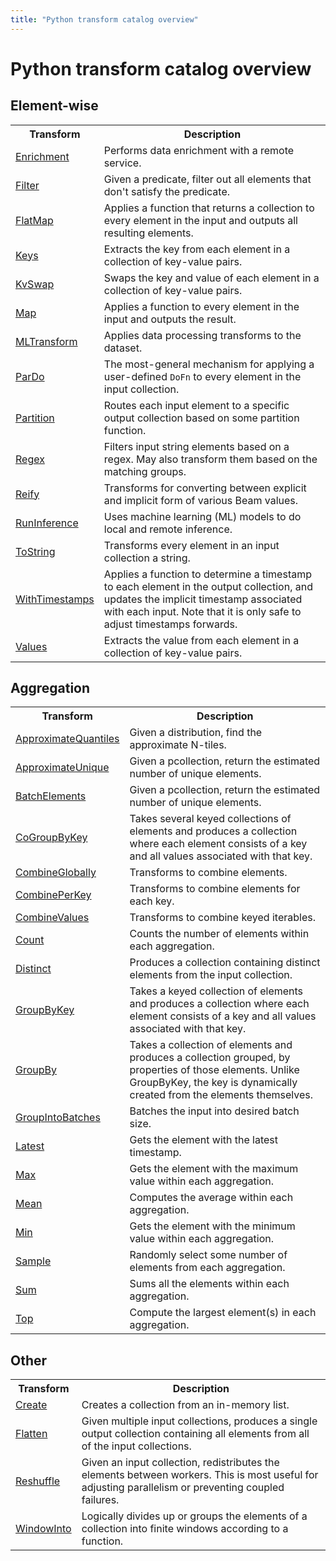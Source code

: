 ```yaml
---
title: "Python transform catalog overview"
---
```

<!--
Licensed under the Apache License, Version 2.0 (the "License");
you may not use this file except in compliance with the License.
You may obtain a copy of the License at

http://www.apache.org/licenses/LICENSE-2.0

Unless required by applicable law or agreed to in writing, software
distributed under the License is distributed on an "AS IS" BASIS,
WITHOUT WARRANTIES OR CONDITIONS OF ANY KIND, either express or implied.
See the License for the specific language governing permissions and
limitations under the License.
-->

# Python transform catalog overview

## Element-wise

<table class="table-bordered table-striped">
  <tr><th>Transform</th><th>Description</th></tr>
  <tr><td><a href="/documentation/transforms/python/elementwise/enrichment">Enrichment</a></td><td>Performs data enrichment with a remote service.</td></tr>
  <tr><td><a href="/documentation/transforms/python/elementwise/filter">Filter</a></td><td>Given a predicate, filter out all elements that don't satisfy the predicate.</td></tr>
  <tr><td><a href="/documentation/transforms/python/elementwise/flatmap">FlatMap</a></td><td>Applies a function that returns a collection to every element in the input and
  outputs all resulting elements.</td></tr>
  <tr><td><a href="/documentation/transforms/python/elementwise/keys">Keys</a></td><td>Extracts the key from each element in a collection of key-value pairs.</td></tr>
  <tr><td><a href="/documentation/transforms/python/elementwise/kvswap">KvSwap</a></td><td>Swaps the key and value of each element in a collection of key-value pairs.</td></tr>
  <tr><td><a href="/documentation/transforms/python/elementwise/map">Map</a></td><td>Applies a function to every element in the input and outputs the result.</td></tr>
  <tr><td><a href="/documentation/transforms/python/elementwise/mltransform">MLTransform</a></td><td>Applies data processing transforms to the dataset.</td></tr>
  <tr><td><a href="/documentation/transforms/python/elementwise/pardo">ParDo</a></td><td>The most-general mechanism for applying a user-defined <code>DoFn</code> to every element
  in the input collection.</td></tr>
  <tr><td><a href="/documentation/transforms/python/elementwise/partition">Partition</a></td><td>Routes each input element to a specific output collection based on some partition
  function.</td></tr>
  <tr><td><a href="/documentation/transforms/python/elementwise/regex">Regex</a></td><td>Filters input string elements based on a regex. May also transform them based on the matching groups.</td></tr>
  <tr><td><a href="/documentation/transforms/python/elementwise/reify">Reify</a></td><td>Transforms for converting between explicit and implicit form of various Beam values.</td></tr>
  <tr><td><a href="/documentation/transforms/python/elementwise/runinference">RunInference</a></td><td>Uses machine learning (ML) models to do local and remote inference.</td></tr>
  <tr><td><a href="/documentation/transforms/python/elementwise/tostring">ToString</a></td><td>Transforms every element in an input collection a string.</td></tr>
  <tr><td><a href="/documentation/transforms/python/elementwise/withtimestamps">WithTimestamps</a></td><td>Applies a function to determine a timestamp to each element in the output collection,
  and updates the implicit timestamp associated with each input. Note that it is only
  safe to adjust timestamps forwards.</td></tr>
  <tr><td><a href="/documentation/transforms/python/elementwise/values">Values</a></td><td>Extracts the value from each element in a collection of key-value pairs.</td></tr>

</table>

## Aggregation

<table class="table-bordered table-striped">
  <tr><th>Transform</th><th>Description</th></tr>
  <tr><td><a href="/documentation/transforms/python/aggregation/approximatequantiles">ApproximateQuantiles</a></td><td>Given a distribution, find the approximate N-tiles.</td></tr>
  <tr><td><a href="/documentation/transforms/python/aggregation/approximateunique">ApproximateUnique</a></td><td>Given a pcollection, return the estimated number of unique elements.</td></tr>
  <tr><td><a href="/documentation/transforms/python/aggregation/batchelements">BatchElements</a></td><td>Given a pcollection, return the estimated number of unique elements.</td></tr>
  <tr><td><a href="/documentation/transforms/python/aggregation/cogroupbykey">CoGroupByKey</a></td><td>Takes several keyed collections of elements and produces a collection where each element consists of a key and all values associated with that key.</td></tr>
  <tr><td><a href="/documentation/transforms/python/aggregation/combineglobally">CombineGlobally</a></td><td>Transforms to combine elements.</td></tr>
  <tr><td><a href="/documentation/transforms/python/aggregation/combineperkey">CombinePerKey</a></td><td>Transforms to combine elements for each key.</td></tr>
  <tr><td><a href="/documentation/transforms/python/aggregation/combinevalues">CombineValues</a></td><td>Transforms to combine keyed iterables.</td></tr>
  <tr><td><a href="/documentation/transforms/python/aggregation/count">Count</a></td><td>Counts the number of elements within each aggregation.</td></tr>
  <tr><td><a href="/documentation/transforms/python/aggregation/distinct">Distinct</a></td><td>Produces a collection containing distinct elements from the input collection.</td></tr>
  <tr><td><a href="/documentation/transforms/python/aggregation/groupbykey">GroupByKey</a></td><td>Takes a keyed collection of elements and produces a collection where each element consists of a key and all values associated with that key.</td></tr>
  <tr><td><a href="/documentation/transforms/python/aggregation/groupby">GroupBy</a></td><td>Takes a collection of elements and produces a collection grouped, by properties of those elements. Unlike GroupByKey, the key is dynamically created from the elements themselves.</td></tr>
  <tr><td><a href="/documentation/transforms/python/aggregation/groupintobatches">GroupIntoBatches</a></td><td>Batches the input into desired batch size.</td></tr>
  <tr><td><a href="/documentation/transforms/python/aggregation/latest">Latest</a></td><td>Gets the element with the latest timestamp.</td></tr>
  <tr><td><a href="/documentation/transforms/python/aggregation/max">Max</a></td><td>Gets the element with the maximum value within each aggregation.</td></tr>
  <tr><td><a href="/documentation/transforms/python/aggregation/mean">Mean</a></td><td>Computes the average within each aggregation.</td></tr>
  <tr><td><a href="/documentation/transforms/python/aggregation/min">Min</a></td><td>Gets the element with the minimum value within each aggregation.</td></tr>
  <tr><td><a href="/documentation/transforms/python/aggregation/sample">Sample</a></td><td>Randomly select some number of elements from each aggregation.</td></tr>
  <tr><td><a href="/documentation/transforms/python/aggregation/sum">Sum</a></td><td>Sums all the elements within each aggregation.</td></tr>
  <tr><td><a href="/documentation/transforms/python/aggregation/top">Top</a></td><td>Compute the largest element(s) in each aggregation.</td></tr>
</table>

## Other

<table class="table-bordered table-striped">
  <tr><th>Transform</th><th>Description</th></tr>
  <tr><td><a href="/documentation/transforms/python/other/create">Create</a></td><td>Creates a collection from an in-memory list.</td></tr>
  <tr><td><a href="/documentation/transforms/python/other/flatten">Flatten</a></td><td>Given multiple input collections, produces a single output collection containing
  all elements from all of the input collections.
</td></tr>
  <tr><td><a href="/documentation/transforms/python/other/reshuffle">Reshuffle</a></td><td>Given an input collection, redistributes the elements between workers. This is
  most useful for adjusting parallelism or preventing coupled failures.</td></tr>
  <tr><td><a href="/documentation/transforms/python/other/windowinto">WindowInto</a></td><td>Logically divides up or groups the elements of a collection into finite
  windows according to a function.</td></tr>
</table>
